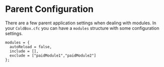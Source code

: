 # Parent Configuration

There are a few parent application settings when dealing with modules. In your `ColdBox.cfc` you can have a `modules` structure with some configuration settings.


```
modules = {
  autoReload = false,
  include = [],
  exclude = ["paidModule1","paidModule2"]
};
```